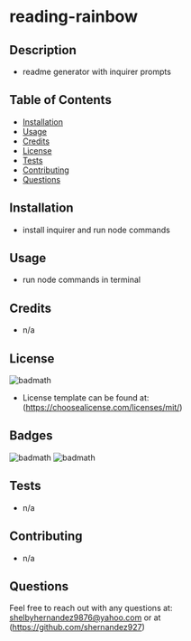# reading-rainbow

## Description

- readme generator with inquirer prompts

## Table of Contents

- [Installation](#installation)
- [Usage](#usage)
- [Credits](#credits)
- [License](#license)
- [Tests](#tests)
- [Contributing](#contributing)
- [Questions](#questions)

## Installation

- install inquirer and run node commands

## Usage

- run node commands in terminal

## Credits

- n/a

## License

![badmath](https://img.shields.io/github/license/shernandez927/reading-rainbow?style=for-the-badge)

- License template can be found at: (https://choosealicense.com/licenses/mit/)

## Badges

![badmath](https://img.shields.io/github/repo-size/shernandez927/reading-rainbow?style=for-the-badge)
![badmath](https://img.shields.io/github/languages/count/shernandez927/reading-rainbow?style=for-the-badge)

## Tests

- n/a

## Contributing

- n/a

## Questions

Feel free to reach out with any questions at: shelbyhernandez9876@yahoo.com or at (https://github.com/shernandez927)

